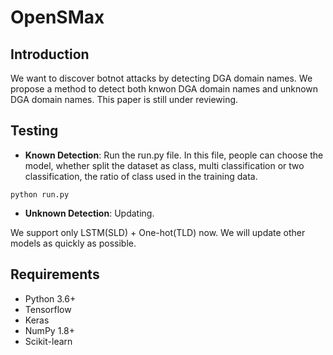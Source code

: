 # OpenSMax

## Introduction
We want to discover botnot attacks by detecting DGA domain names. We propose a method to detect both knwon DGA domain names and 
unknown DGA domain names. This paper is still under reviewing.

## Testing

- **Known Detection**:
Run the run.py file. In this file, people can choose the model, whether split the dataset as class, 
multi classification or two classification, the ratio of class used in the training data.

`python run.py`

-  **Unknown Detection**:
Updating.

We support only LSTM(SLD) + One-hot(TLD) now. We will update other models as quickly as possible.

## Requirements
- Python 3.6+
- Tensorflow 
- Keras
- NumPy 1.8+
- Scikit-learn

